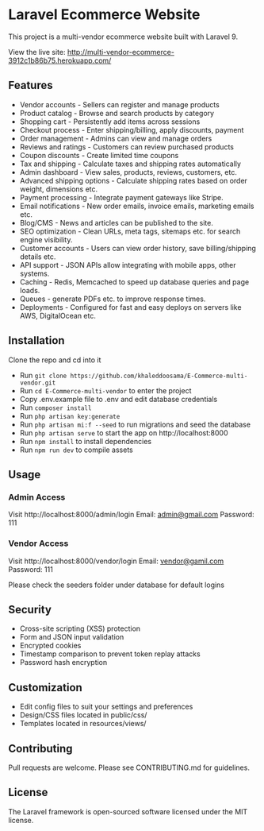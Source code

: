 # Laravel Ecommerce Website

This project is a multi-vendor ecommerce website built with Laravel 9.

View the live site: http://multi-vendor-ecommerce-3912c1b86b75.herokuapp.com/
## Features

- Vendor accounts - Sellers can register and manage products
- Product catalog - Browse and search products by category 
- Shopping cart - Persistently add items across sessions
- Checkout process - Enter shipping/billing, apply discounts, payment
- Order management - Admins can view and manage orders
- Reviews and ratings - Customers can review purchased products
- Coupon discounts - Create limited time coupons
- Tax and shipping - Calculate taxes and shipping rates automatically
- Admin dashboard - View sales, products, reviews, customers, etc.  
- Advanced shipping options - Calculate shipping rates based on order weight, dimensions etc.
- Payment processing - Integrate payment gateways like Stripe.
- Email notifications - New order emails, invoice emails, marketing emails etc.
- Blog/CMS - News and articles can be published to the site.
- SEO optimization - Clean URLs, meta tags, sitemaps etc. for search engine visibility.
- Customer accounts - Users can view order history, save billing/shipping details etc.
- API support - JSON APIs allow integrating with mobile apps, other systems.
- Caching - Redis, Memcached to speed up database queries and page loads.
- Queues - generate PDFs etc. to improve response times.
- Deployments - Configured for fast and easy deploys on servers like AWS, DigitalOcean etc.

## Installation

Clone the repo and cd into it
- Run `git clone https://github.com/khaleddoosama/E-Commerce-multi-vendor.git` 
- Run `cd E-Commerce-multi-vendor` to enter the project
- Copy .env.example file to .env and edit database credentials  
- Run `composer install`
- Run `php artisan key:generate`
- Run `php artisan mi:f --seed` to run migrations and seed the database
- Run `php artisan serve` to start the app on http://localhost:8000
- Run `npm install` to install dependencies
- Run `npm run dev` to compile assets

## Usage

### Admin Access
Visit http://localhost:8000/admin/login
Email: admin@gmail.com
Password: 111

### Vendor Access  
Visit http://localhost:8000/vendor/login
Email: vendor@gamil.com
Password: 111

Please check the seeders folder under database for default logins

## Security

- Cross-site scripting (XSS) protection
- Form and JSON input validation
- Encrypted cookies
- Timestamp comparison to prevent token replay attacks
- Password hash encryption

## Customization

- Edit config files to suit your settings and preferences
- Design/CSS files located in public/css/
- Templates located in resources/views/

## Contributing

Pull requests are welcome. Please see CONTRIBUTING.md for guidelines.

## License

The Laravel framework is open-sourced software licensed under the MIT license.